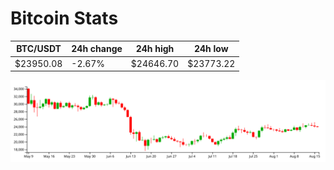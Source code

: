 # Bitcoin Stats

BTC/USDT|24h change|24h high|24h low|
|---|---|---|---|
|$23950.08|-2.67%|$24646.70|$23773.22|

<img src="./chart.svg">
